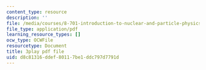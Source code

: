 ```yaml
---
content_type: resource
description: ''
file: /media/courses/8-701-introduction-to-nuclear-and-particle-physics-fall-2020/d8c81316ddef80117be1ddc797d7791d_MlBL7hSUeWE.pdf
file_type: application/pdf
learning_resource_types: []
ocw_type: OCWFile
resourcetype: Document
title: 3play pdf file
uid: d8c81316-ddef-8011-7be1-ddc797d7791d
---
```

